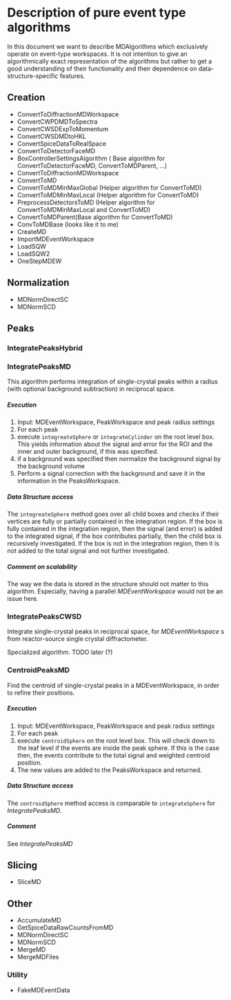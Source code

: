 # Description of pure event type algorithms

In this document we want to describe MDAlgorithms which exclusively operate on
event-type workspaces. It is not intention to give an algorithmically exact
representation of the algorithms but rather to get a good understanding of their
functionality and their dependence on data-structure-specific features.


## Creation
* ConvertToDiffractionMDWorkspace
* ConvertCWPDMDToSpectra
* ConvertCWSDExpToMomentum
* ConvertCWSDMDtoHKL
* ConvertSpiceDataToRealSpace
* ConvertToDetectorFaceMD
* BoxControllerSettingsAlgorithm ( Base algorithm for ConvertToDetectorFaceMD, ConvertToMDParent, ...)
* ConvertToDiffractionMDWorkspace
* ConvertToMD
* ConvertToMDMinMaxGlobal (Helper algorithm for ConvertToMD)
* ConvertToMDMinMaxLocal (Helper algorithm for ConvertToMD)
* PreprocessDetectorsToMD (Helper algorithm for ConvertToMDMinMaxLocal and ConvertToMD)
* ConvertToMDParent(Base algorithm for ConvertToMD)
* ConvToMDBase (looks like it to me)
* CreateMD
* ImportMDEventWorkspace
* LoadSQW
* LoadSQW2
* OneStepMDEW

## Normalization
* MDNormDirectSC
* MDNormSCD

## Peaks

### IntegratePeaksHybrid

### IntegratePeaksMD

This algorithm performs integration of single-crystal peaks within a radius (with optional background subtraction) in reciprocal space.

##### Execution
1. Input: MDEventWorkspace, PeakWorkspace and peak radius settings
1. For each peak
  1. execute `integreateSphere` or `integrateCylinder` on the root level box. This yields
     information about the signal and error for the ROI and the inner and outer background,
      if this was specified.
  1. if a background was specified then normalize the background signal by the background volume
  1. Perform a signal correction with the background and save it in the information in the PeaksWorkspace.

##### Data Structure access
The `integreateSphere` method goes over all child boxes and checks if their vertices
are fully or partially contained in the integration region. If the box is fully contained
in the integration region, then the signal (and error) is added to the integrated signal,
if the box contributes partially, then the child box is recursively investigated. If the
box is not in the integration region, then it is not added to the total signal and not further
investigated.

##### Comment on scalability
The way we the data is stored in the structure should not matter to this algorithm.
Especially, having a parallel *MDEventWorkspace* would not be an issue here.

### IntegratePeaksCWSD
Integrate single-crystal peaks in reciprocal space, for *MDEventWorkspace* s from reactor-source single crystal diffractometer.

Specialized algorithm. TODO later (?)


### CentroidPeaksMD

Find the centroid of single-crystal peaks in a MDEventWorkspace, in order to refine their positions.

##### Execution
1. Input: MDEventWorkspace, PeakWorkspace and peak radius settings
1. For each peak
  1. execute `centroidSphere`  on the root level box. This will check down to the
  leaf level if the events are inside the peak sphere. If this is the case then,
  the events contribute to the total signal and weighted centroid position.
  1. The new values are added to the PeaksWorkspace and returned.

##### Data Structure access
The `centroidSphere` method access is comparable to `integrateSphere` for *IntegratePeaksMD*.

##### Comment
See *IntegratePeaksMD*




## Slicing
* SliceMD

## Other
* AccumulateMD
* GetSpiceDataRawCountsFromMD
* MDNormDirectSC
* MDNormSCD
* MergeMD
* MergeMDFiles

### Utility
* FakeMDEventData
